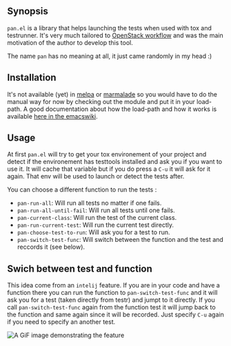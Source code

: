## Synopsis

`pan.el` is a library that helps launching the tests when used with tox and testrunner. It's very much tailored to [OpenStack workflow](https://wiki.openstack.org/wiki/Gerrit_Workflow) and was the main motivation of the author to develop this tool.

The name `pan` has no meaning at all, it just came randomly in my head :)

## Installation

It's not available (yet) in [melpa](http://melpa.org) or [marmalade](https://marmalade-repo.org/) so you would have to do the manual way for now by checking out the module and put it in your load-path. A good documentation about how the load-path and how it works is available [here in the emacswiki](http://www.emacswiki.org/emacs/LoadPath).

## Usage

At first `pan.el` will try to get your tox environement of your project and detect if the environement has testtools installed and ask you if you want to use it. It will cache that variable but if you do press a `C-u` it will ask for it again. That env will be used to launch or detect the tests after.

You can choose a different function to run the tests :

* `pan-run-all`: Will run all tests no matter if one fails.
* `pan-run-all-until-fail`: Will run all tests until one fails.
* `pan-current-class`: Will run the test of the current class.
* `pan-run-current-test`: Will run the current test directly.
* `pan-choose-test-to-run`: Will ask you for a test to run.
* `pan-switch-test-func`: Will switch between the function and the test and reccords it (see below).

## Swich between test and function

This idea come from an `intelij` feature. If you are in your code and have a function there you can run the function to `pan-switch-test-func` and it will ask you for a test (taken directly from testr) and jumpt to it directly. If you call `pan-switch-test-func` again from the function test it will jump back to the function and same again since it will be recorded. Just specify `C-u` again if you need to specify an another test.

![A GiF image demonstrating the feature](http://i.imgur.com/pzP7dHr.gif)
